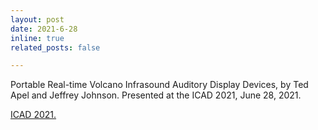 ```yaml
---
layout: post
date: 2021-6-28
inline: true
related_posts: false

---
```


Portable Real-time Volcano Infrasound Auditory Display Devices, by Ted Apel and Jeffrey Johnson. Presented at the ICAD 2021, June 28, 2021. 

<a href="https://icad2021.icad.org">ICAD 2021.